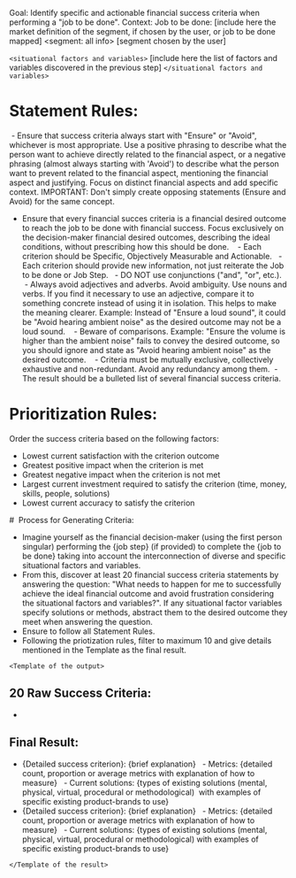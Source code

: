 Goal: Identify specific and actionable financial success criteria when performing a "job to be done".
Context:
Job to be done: [include here the market definition of the segment, if chosen by the user, or job to be done mapped] 
<segment: all info>
[segment chosen by the user]
</segment>

`<situational factors and variables>` [include here the list of factors and variables discovered in the previous step] `</situational factors and variables>`

# Statement Rules: 

 - Ensure that success criteria always start with "Ensure" or "Avoid", whichever is most appropriate. Use a positive phrasing to describe what the person want to achieve directly related to the financial aspect, or a negative phrasing (almost always starting with 'Avoid') to describe what the person want to prevent related to the financial aspect, mentioning the financial aspect and justifying. Focus on distinct financial aspects and add specific context. IMPORTANT: Don't simply create opposing statements (Ensure and Avoid) for the same concept. 
- Ensure that every financial succes criteria is a financial desired outcome to reach the job to be done with financial success. Focus exclusively on the decision-maker financial desired outcomes, describing the ideal conditions, without prescribing how this should be done.  
 - Each criterion should be Specific, Objectively Measurable and Actionable. 
 - Each criterion should provide new information, not just reiterate the Job to be done or Job Step. 
 - DO NOT use conjunctions ("and", "or", etc.). 
 - Always avoid adjectives and adverbs. Avoid ambiguity. Use nouns and verbs. If you find it necessary to use an adjective, compare it to something concrete instead of using it in isolation. This helps to make the meaning clearer. Example: Instead of "Ensure a loud sound", it could be "Avoid hearing ambient noise" as the desired outcome may not be a loud sound.  
 - Beware of comparisons. Example: "Ensure the volume is higher than the ambient noise" fails to convey the desired outcome, so you should ignore and state as "Avoid hearing ambient noise" as the desired outcome.  
 - Criteria must be mutually exclusive, collectively exhaustive and non-redundant. Avoid any redundancy among them.
 - The result should be a bulleted list of several financial success criteria. 

# Prioritization Rules:

Order the success criteria based on the following factors:

- Lowest current satisfaction with the criterion outcome
- Greatest positive impact when the criterion is met
- Greatest negative impact when the criterion is not met
- Largest current investment required to satisfy the criterion (time, money, skills, people, solutions)
- Lowest current accuracy to satisfy the criterion

#  Process for Generating Criteria:
- Imagine yourself as the financial decision-maker (using the first person singular) performing the {job step} (if provided) to complete the {job to be done} taking into account the interconnection of diverse and specific situational factors and variables.
- From this, discover at least 20 financial success criteria statements by answering the question: "What needs to happen for me to successfully achieve the ideal financial outcome and avoid frustration considering the situational factors and variables?". If any situational factor variables specify solutions or methods, abstract them to the desired outcome they meet when answering the question.
- Ensure to follow all Statement Rules. 
- Following the priotization rules, filter to maximum 10 and give details mentioned in the Template as the final result.

`<Template of the output>`
## 20 Raw Success Criteria:

-

## Final Result:
- {Detailed success criterion}: {brief explanation}
  - Metrics: {detailed count, proportion or average metrics with explanation of how to measure}
  - Current solutions: {types of existing solutions (mental, physical, virtual, procedural or methodological)  with examples of specific existing product-brands to use}
- {Detailed success criterion}: {brief explanation}
  - Metrics: {detailed count, proportion or average metrics with explanation of how to measure}
  - Current solutions: {types of existing solutions (mental, physical, virtual, procedural or methodological) with examples of specific existing product-brands to use}

`</Template of the result>`
